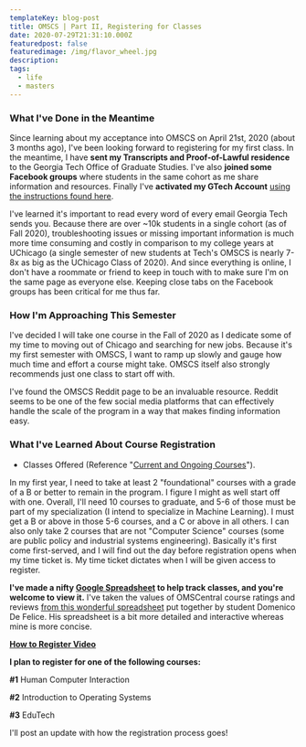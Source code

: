 ```yaml
---
templateKey: blog-post
title: OMSCS | Part II, Registering for Classes
date: 2020-07-29T21:31:10.000Z
featuredpost: false
featuredimage: /img/flavor_wheel.jpg
description: 
tags:
  - life
  - masters
---
```




### What I've Done in the Meantime

Since learning about my acceptance into OMSCS on April 21st, 2020 (about 3 months ago), I've been looking forward to registering for my first class. In the meantime, I have **sent my Transcripts and Proof-of-Lawful residence** to the Georgia Tech Office of Graduate Studies. I've also **joined some Facebook groups** where students in the same cohort as me share information and resources. Finally I've **activated my GTech Account** [using the instructions found here](https://faq.oit.gatech.edu/content/how-do-i-activate-my-gt-account).

I've learned it's important to read every word of every email Georgia Tech sends you. Because there are over ~10k students in a single cohort (as of Fall 2020), troubleshooting issues or missing important information is much more time consuming and costly in comparison to my college years at UChicago (a single semester of new students at Tech's OMSCS is nearly 7-8x as big as the UChicago Class of 2020). And since everything is online, I don't have a roommate or friend to keep in touch with to make sure I'm on the same page as everyone else. Keeping close tabs on the Facebook groups has been critical for me thus far.

### How I'm Approaching This Semester

I've decided I will take one course in the Fall of 2020 as I dedicate some of my time to moving out of Chicago and searching for new jobs. Because it's my first semester with OMSCS, I want to ramp up slowly and gauge how much time and effort a course might take. OMSCS itself also strongly recommends just one class to start off with. 

I've found the OMSCS Reddit page to be an invaluable resource. Reddit seems to be one of the few social media platforms that can effectively handle the scale of the program in a way that makes finding information easy. 

### What I've Learned About Course Registration

* Classes Offered (Reference "[Current and Ongoing Courses](https://omscs.gatech.edu/current-courses)").

In my first year, I need to take at least 2 "foundational" courses with a grade of a B or better to remain in the program. I figure I might as well start off with one. Overall, I'll need 10 courses to graduate, and 5-6 of those must be part of my specialization (I intend to specialize in Machine Learning). I must get a B or above in those 5-6 courses, and a C or above in all others. I can also only take 2 courses that are not "Computer Science" courses (some are public policy and industrial systems engineering). Basically it's first come first-served, and I will find out the day before registration opens when my time ticket is. My time ticket dictates when I will be given access to register.

**I've made a nifty [Google Spreadsheet](https://docs.google.com/spreadsheets/d/1hIqXpGEwo1T72ZNY9x_sglinr3HDSIygUKiBs4qnTFo/edit?usp=sharing) to help track classes, and you're welcome to view it.** I've taken the values of OMSCentral course ratings and reviews [from this wonderful spreadsheet](https://docs.google.com/spreadsheets/d/1PSaVoRCN5ajIM0z0sr8BLsKtnh8lpF1xxIp2J1mC360/edit?usp=sharing) put together by student Domenico De Felice. His spreadsheet is a bit more detailed and interactive whereas mine is more concise.

**[How to Register Video](https://www.youtube.com/watch?v=WfnzgHBwhpU&list=PLl2dezBNo_Bme8RliCeBnjeK5_KnElfNU&index=4)**

**I plan to register for one of the following courses:**

**#1** Human Computer Interaction 

**#2** Introduction to Operating Systems

**#3** EduTech

I'll post an update with how the registration process goes!







